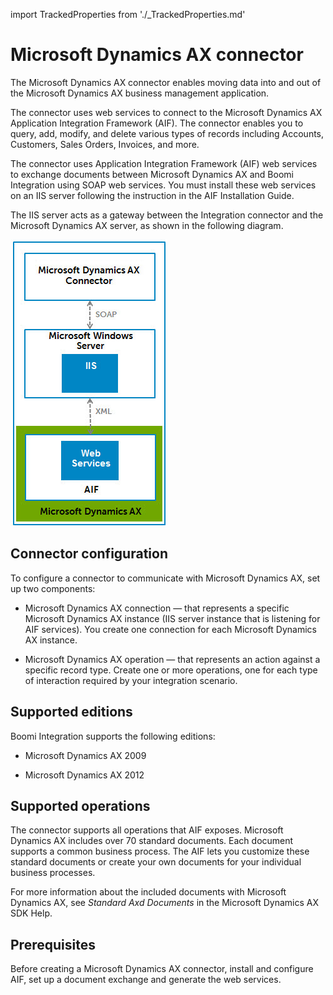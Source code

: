 import TrackedProperties from './_TrackedProperties.md'


# Microsoft Dynamics AX connector

<head>
  <meta name="guidename" content="Integration"/>
  <meta name="context" content="GUID-c54698b6-1003-45de-9808-c00bad415133"/>
</head>


The Microsoft Dynamics AX connector enables moving data into and out of the Microsoft Dynamics AX business management application.

The connector uses web services to connect to the Microsoft Dynamics AX Application Integration Framework \(AIF\). The connector enables you to query, add, modify, and delete various types of records including Accounts, Customers, Sales Orders, Invoices, and more.

The connector uses Application Integration Framework \(AIF\) web services to exchange documents between Microsoft Dynamics AX and Boomi Integration using SOAP web services. You must install these web services on an IIS server following the instruction in the AIF Installation Guide.

The IIS server acts as a gateway between the Integration connector and the Microsoft Dynamics AX server, as shown in the following diagram.

![The IIS server is the gateway.](../Images/other-dg-microsoft-dynamics-ax-connector_6f3f145c-4295-4ba5-bbb9-53a0902159c1.jpg)

## Connector configuration 

To configure a connector to communicate with Microsoft Dynamics AX, set up two components:

-   Microsoft Dynamics AX connection — that represents a specific Microsoft Dynamics AX instance \(IIS server instance that is listening for AIF services\). You create one connection for each Microsoft Dynamics AX instance.

-   Microsoft Dynamics AX operation — that represents an action against a specific record type. Create one or more operations, one for each type of interaction required by your integration scenario.


## Supported editions 

Boomi Integration supports the following editions:

-   Microsoft Dynamics AX 2009

-   Microsoft Dynamics AX 2012


## Supported operations 

The connector supports all operations that AIF exposes. Microsoft Dynamics AX includes over 70 standard documents. Each document supports a common business process. The AIF lets you customize these standard documents or create your own documents for your individual business processes.

For more information about the included documents with Microsoft Dynamics AX, see *Standard Axd Documents* in the Microsoft Dynamics AX SDK Help.

## Prerequisites 

Before creating a Microsoft Dynamics AX connector, install and configure AIF, set up a document exchange and generate the web services.

<TrackedProperties />